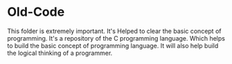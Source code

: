 # Old-Code
This folder is extremely important. It's Helped to clear the basic concept of programming.
It's a repository of the C programming language. Which helps to build the basic concept of programming language. It will also help build the logical thinking of a programmer.
